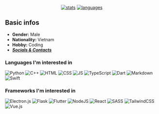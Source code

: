 <div align='center'>

<!--   # im endy and i code random stuff -->
 
  [![stats](https://github-readme-stats.vercel.app/api?username=Endy3032&count_private=true&show_icons=true&theme=nord&bg_color=-60,0e1420,262c38&icon_color=81A1C1&border_radius=10&border_color=2e3440&hide=stars&line_height=24)](https://github.com/anuraghazra/github-readme-stats)
  [![languages](https://github-readme-stats.vercel.app/api/top-langs/?username=Endy3032&theme=nord&bg_color=-60,161c28,262c38&border_radius=10&border_color=2e3440&layout=compact)](https://github.com/anuraghazra/github-readme-stats)
  
<!--   [![views](https://komarev.com/ghpvc/?username=Endy3032&color=1e2430&style=flat-square)](https://github.com/antonkomarev/github-profile-views-counter) -->

</div>

## Basic infos
- **Gender:** Male
- **Nationality:** Vietnam
- **Hobby:** Coding
- ***[Socials & Contacts](https://linktr.ee/Endy3032)***

### Languages I'm interested in

![Python](https://img.shields.io/badge/python-3670A0?style=for-the-badge&logo=python&color=2E3440&logoColor=ECEFF4)
![C++](https://img.shields.io/badge/c++-%2300599C.svg?style=for-the-badge&logo=c%2B%2B&color=2E3440&logoColor=ECEFF4)
![HTML](https://img.shields.io/badge/html-%23E34F26.svg?style=for-the-badge&logo=html5&color=2E3440&logoColor=ECEFF4)
![CSS](https://img.shields.io/badge/css-%231572B6.svg?style=for-the-badge&logo=css3&color=2E3440&logoColor=ECEFF4)
![JS](https://img.shields.io/badge/JS-%23323330.svg?style=for-the-badge&logo=javascript&color=2E3440&logoColor=ECEFF4)
![TypeScript](https://img.shields.io/badge/typescript-%23007ACC.svg?style=for-the-badge&logo=typescript&color=2E3440&logoColor=ECEFF4)
![Dart](https://img.shields.io/badge/dart-%230175C2.svg?style=for-the-badge&logo=dart&color=2E3440&logoColor=ECEFF4)
![Markdown](https://img.shields.io/badge/markdown-%23000000.svg?style=for-the-badge&logo=markdown&color=2E3440&logoColor=ECEFF4)
![Swift](https://img.shields.io/badge/swift-F54A2A?style=for-the-badge&logo=swift&color=2E3440&logoColor=ECEFF4)

### Frameworks I'm interested in

![Electron.js](https://img.shields.io/badge/ElectronJS-191970?style=for-the-badge&logo=Electron&color=2E3440&logoColor=ECEFF4)
![Flask](https://img.shields.io/badge/flask-%23000.svg?style=for-the-badge&logo=flask&color=2E3440&logoColor=ECEFF4)
![Flutter](https://img.shields.io/badge/Flutter-%2302569B.svg?style=for-the-badge&logo=Flutter&color=2E3440&logoColor=ECEFF4)
![NodeJS](https://img.shields.io/badge/nodejs-6DA55F?style=for-the-badge&logo=node.js&color=2E3440&logoColor=ECEFF4)
![React](https://img.shields.io/badge/react-%2320232a.svg?style=for-the-badge&logo=react&color=2E3440&logoColor=ECEFF4)
![SASS](https://img.shields.io/badge/SASS-hotpink.svg?style=for-the-badge&logo=SASS&color=2E3440&logoColor=ECEFF4)
![TailwindCSS](https://img.shields.io/badge/tailwindcss-%2338B2AC.svg?style=for-the-badge&logo=tailwind-css&color=2E3440&logoColor=ECEFF4)
![Vue.js](https://img.shields.io/badge/vuejs-%2335495e.svg?style=for-the-badge&logo=vuedotjs&color=2E3440&logoColor=ECEFF4)

<!--
**Endy3032/Endy3032** is a ✨ _special_ ✨ repository because its `README.md` (this file) appears on your GitHub profile.

Here are some ideas to get you started:

- 🔭 I’m currently working on ...
- 🌱 I’m currently learning ...
- 👯 I’m looking to collaborate on ...
- 🤔 I’m looking for help with ...
- 💬 Ask me about ...
- 📫 How to reach me: ...
- 😄 Pronouns: ...
- ⚡ Fun fact: ...

hmmmmmmmmmmmmmmmmmmm
-->
